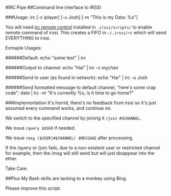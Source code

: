 #IRC Pipe
##Command line interface to IRSSI

###Usage:
irc [-c iplayer] [-u Josh] [-m "This is my Data: %s"]

You will need [irc remote control](http://arvin.schnell-web.net/irssi/remote_control.html) installed in `.irssi/scripts/` to enable remote command of irssi. This creates a FIFO in `~/.irssi/rc` which will send EVERYTHING to irssi.

Exmaple Usages:

######Default:
    echo "some text" | irc
  
######Output to channel: 
    echo "Hai" | irc -c mychan
 
######Send to user (as found in network): 
    echo "Hai" | irc -u Josh

######Send formatted message to default channel, "here's some crap code": 
    date | irc -m "It's currently %s, is it time to go home?"

###Implementation
It's horrid, there's no feedback from irssi so it's just assumed every command works, and continue on.

We switch to the specified channel by joining it `/join #$CHANNEL`. 

We issue `/query $USER` if needed.

We issue `/msg ($USER|#$CHANNEL) $MESSAGE` after processing.

If the /query or /join fails, due to a non-existent user or restricted channel for example, then the /msg will still send but will just disappear into the ether.

Take Care.

##Plus 
My Bash skills are lacking to a monkey using Bing.

Please improve this script.

